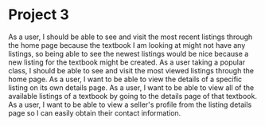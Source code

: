 # Project 3
As a user, I should be able to see and visit the most recent listings through the home page because the textbook I am looking at might not have any listings, so being able to see the newest listings would be nice because a new listing for the textbook might be created.
As a user taking a popular class, I should be able to see and visit the most viewed listings through the home page.
As a user, I want to be able to view the details of a specific listing on its own details page.
As a user, I want to be able to view all of the available listings of a textbook by going to the details page of that textbook.
As a user, I want to be able to view a seller's profile from the listing details page so I can easily obtain their contact information.
